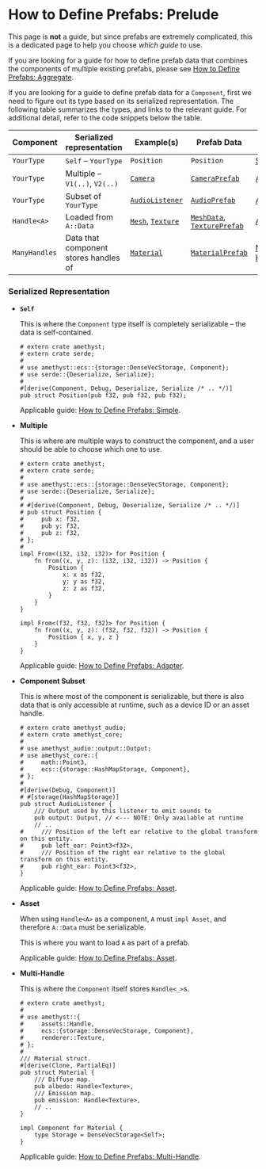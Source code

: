 # How to Define Prefabs: Prelude

This page is **not** a guide, but since prefabs are extremely complicated, this is a dedicated page to help you choose *which guide* to use.

If you are looking for a guide for how to define prefab data that combines the components of multiple existing prefabs, please see [How to Define Prefabs: Aggregate][Aggregate].

If you are looking for a guide to define prefab data for a `Component`, first we need to figure out its type based on its serialized representation. The following table summarizes the types, and links to the relevant guide. For additional detail, refer to the code snippets below the table.

Component     | Serialized representation             | Example(s)            | Prefab Data        | Guide
------------- | ------------------------------------- | --------------------- | ------------------ | ---
`YourType`    | `Self` &ndash; `YourType`             | `Position`            | `Position`         | [Simple]
`YourType`    | Multiple &ndash; `V1(..)`, `V2(..)`   | [`Camera`]            | [`CameraPrefab`]   | [Adapter]
`YourType`    | Subset of `YourType`                  | [`AudioListener`]     | [`AudioPrefab`]    | [Asset]
`Handle<A>`   | Loaded from `A::Data`                 | [`Mesh`], [`Texture`] | [`MeshData`], [`TexturePrefab`] | [Asset]
`ManyHandles` | Data that component stores handles of | [`Material`]          | [`MaterialPrefab`] | [Multi-Handle]

### Serialized Representation

* **`Self`**

    This is where the `Component` type itself is completely serializable &ndash; the data is self-contained.

    ```rust,edition2018,no_run,noplaypen
    # extern crate amethyst;
    # extern crate serde;
    #
    # use amethyst::ecs::{storage::DenseVecStorage, Component};
    # use serde::{Deserialize, Serialize};
    #
    #[derive(Component, Debug, Deserialize, Serialize /* .. */)]
    pub struct Position(pub f32, pub f32, pub f32);
    ```

    Applicable guide: [How to Define Prefabs: Simple][Simple].

* **Multiple**

    This is where are multiple ways to construct the component, and a user should be able to choose which one to use.

    ```rust,edition2018,no_run,noplaypen
    # extern crate amethyst;
    # extern crate serde;
    #
    # use amethyst::ecs::{storage::DenseVecStorage, Component};
    # use serde::{Deserialize, Serialize};
    #
    # #[derive(Component, Debug, Deserialize, Serialize /* .. */)]
    # pub struct Position {
    #     pub x: f32,
    #     pub y: f32,
    #     pub z: f32,
    # };
    #
    impl From<(i32, i32, i32)> for Position {
        fn from((x, y, z): (i32, i32, i32)) -> Position {
            Position {
                x: x as f32,
                y: y as f32,
                z: z as f32,
            }
        }
    }

    impl From<(f32, f32, f32)> for Position {
        fn from((x, y, z): (f32, f32, f32)) -> Position {
            Position { x, y, z }
        }
    }
    ```

    Applicable guide: [How to Define Prefabs: Adapter][Adapter].

* **Component Subset**

    This is where most of the component is serializable, but there is also data that is only accessible at runtime, such as a device ID or an asset handle.

    ```rust,edition2018,no_run,noplaypen
    # extern crate amethyst_audio;
    # extern crate amethyst_core;
    #
    # use amethyst_audio::output::Output;
    # use amethyst_core::{
    #     math::Point3,
    #     ecs::{storage::HashMapStorage, Component},
    # };
    #
    #[derive(Debug, Component)]
    # #[storage(HashMapStorage)]
    pub struct AudioListener {
        /// Output used by this listener to emit sounds to
        pub output: Output, // <--- NOTE: Only available at runtime
        // ..
    #     /// Position of the left ear relative to the global transform on this entity.
    #     pub left_ear: Point3<f32>,
    #     /// Position of the right ear relative to the global transform on this entity.
    #     pub right_ear: Point3<f32>,
    }
    ```

    Applicable guide: [How to Define Prefabs: Asset][Asset].

* **Asset**

    When using `Handle<A>` as a component, `A` must `impl Asset`, and therefore `A::Data` must be serializable.

    This is where you want to load `A` as part of a prefab.

    Applicable guide: [How to Define Prefabs: Asset][Asset].

* **Multi-Handle**

    This is where the `Component` itself stores `Handle<_>`s.

    ```rust,edition2018,no_run,noplaypen
    # extern crate amethyst;
    #
    # use amethyst::{
    #     assets::Handle,
    #     ecs::{storage::DenseVecStorage, Component},
    #     renderer::Texture,
    # };
    #
    /// Material struct.
    #[derive(Clone, PartialEq)]
    pub struct Material {
        /// Diffuse map.
        pub albedo: Handle<Texture>,
        /// Emission map.
        pub emission: Handle<Texture>,
        // ..
    }

    impl Component for Material {
        type Storage = DenseVecStorage<Self>;
    }
    ```

    Applicable guide: [How to Define Prefabs: Multi-Handle][Multi-Handle].

[`AudioListener`]: https://docs.amethyst.rs/stable/amethyst_audio/struct.AudioListener.html
[`AudioPrefab`]: https://docs.amethyst.rs/stable/amethyst_audio/struct.AudioPrefab.html
[`Camera`]: https://docs.amethyst.rs/stable/amethyst_rendy/struct.Camera.html
[`CameraPrefab`]: https://docs.amethyst.rs/stable/amethyst_rendy/camera/enum.CameraPrefab.html
[`Material`]: https://docs.amethyst.rs/stable/amethyst_rendy/struct.Material.html
[`MaterialPrefab`]: https://docs.amethyst.rs/stable/amethyst_rendy/formats/mtl/struct.MaterialPrefab.html
[`Mesh`]: https://docs.amethyst.rs/stable/amethyst_rendy/rendy/mesh/struct.Mesh.html
[`MeshData`]: https://docs.amethyst.rs/stable/amethyst_rendy/types/struct.MeshData.html
[`Texture`]: https://docs.amethyst.rs/stable/amethyst_rendy/rendy/texture/struct.Texture.html
[`TexturePrefab`]: https://docs.amethyst.rs/stable/amethyst_rendy/formats/texture/enum.TexturePrefab.html
[Adapter]: how_to_define_prefabs_adapter.html
[Asset]: how_to_define_prefabs_asset.html
[Aggregate]: how_to_define_prefabs_aggregate.html
[Multi-Handle]: how_to_define_prefabs_multi_handle.html
[Simple]: how_to_define_prefabs_simple.html
